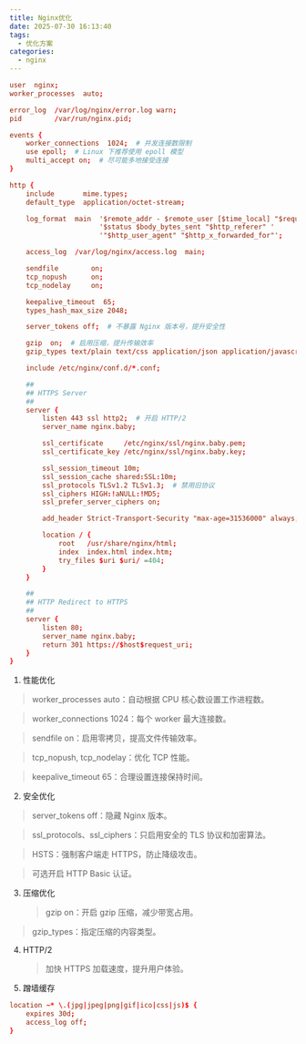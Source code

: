```yaml
---
title: Nginx优化
date: 2025-07-30 16:13:40
tags:
  - 优化方案
categories:
  - nginx
---
```


```conf
user  nginx;
worker_processes  auto;

error_log  /var/log/nginx/error.log warn;
pid        /var/run/nginx.pid;

events {
    worker_connections  1024;  # 并发连接数限制
    use epoll;  # Linux 下推荐使用 epoll 模型
    multi_accept on;  # 尽可能多地接受连接
}

http {
    include       mime.types;
    default_type  application/octet-stream;

    log_format  main  '$remote_addr - $remote_user [$time_local] "$request" '
                      '$status $body_bytes_sent "$http_referer" '
                      '"$http_user_agent" "$http_x_forwarded_for"';

    access_log  /var/log/nginx/access.log  main;

    sendfile        on;
    tcp_nopush      on;
    tcp_nodelay     on;

    keepalive_timeout  65;
    types_hash_max_size 2048;

    server_tokens off;  # 不暴露 Nginx 版本号，提升安全性

    gzip  on;  # 启用压缩，提升传输效率
    gzip_types text/plain text/css application/json application/javascript text/xml application/xml application/xml+rss text/javascript;

    include /etc/nginx/conf.d/*.conf;

    ##
    ## HTTPS Server
    ##
    server {
        listen 443 ssl http2;  # 开启 HTTP/2
        server_name nginx.baby;

        ssl_certificate     /etc/nginx/ssl/nginx.baby.pem;
        ssl_certificate_key /etc/nginx/ssl/nginx.baby.key;

        ssl_session_timeout 10m;
        ssl_session_cache shared:SSL:10m;
        ssl_protocols TLSv1.2 TLSv1.3;  # 禁用旧协议
        ssl_ciphers HIGH:!aNULL:!MD5;
        ssl_prefer_server_ciphers on;

        add_header Strict-Transport-Security "max-age=31536000" always;  # HSTS 安全强化

        location / {
            root   /usr/share/nginx/html;
            index  index.html index.htm;
            try_files $uri $uri/ =404;
        }
    }

    ##
    ## HTTP Redirect to HTTPS
    ##
    server {
        listen 80;
        server_name nginx.baby;
        return 301 https://$host$request_uri;
    }
}
```

1. 性能优化
> worker_processes auto：自动根据 CPU 核心数设置工作进程数。

> worker_connections 1024：每个 worker 最大连接数。

> sendfile on：启用零拷贝，提高文件传输效率。

> tcp_nopush, tcp_nodelay：优化 TCP 性能。

> keepalive_timeout 65：合理设置连接保持时间。

2. 安全优化
> server_tokens off：隐藏 Nginx 版本。

> ssl_protocols、ssl_ciphers：只启用安全的 TLS 协议和加密算法。

> HSTS：强制客户端走 HTTPS，防止降级攻击。

> 可选开启 HTTP Basic 认证。

3. 压缩优化
   > gzip on：开启 gzip 压缩，减少带宽占用。

> gzip_types：指定压缩的内容类型。

4. HTTP/2

   > 加快 HTTPS 加载速度，提升用户体验。

5. 蹭墙缓存

```conf
location ~* \.(jpg|jpeg|png|gif|ico|css|js)$ {
    expires 30d;
    access_log off;
}
```
